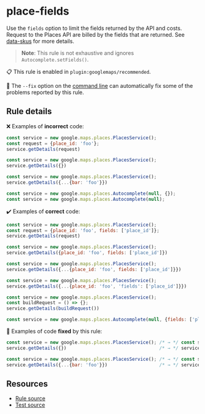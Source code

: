 [//]: # (This file is generated by eslint-docgen. Do not edit it directly.)

# place-fields

Use the `fields` option to limit the fields returned by the API and costs. Request to the Places API are billed by the fields that are returned. See [data-skus](https://developers.google.com/maps/documentation/places/web-service/usage-and-billing#data-skus) for more details.
> **Note**: This rule is not exhaustive and ignores `Autocomplete.setFields()`.

📋 This rule is enabled in `plugin:googlemaps/recommended`.

🔧 The `--fix` option on the [command line](https://eslint.org/docs/user-guide/command-line-interface#fixing-problems) can automatically fix some of the problems reported by this rule.

## Rule details

❌ Examples of **incorrect** code:
```js
const service = new google.maps.places.PlacesService();
const request = {place_id: 'foo'};
service.getDetails(request)

const service = new google.maps.places.PlacesService();
service.getDetails({})

const service = new google.maps.places.PlacesService();
service.getDetails({...{bar: 'foo'}})

const service = new google.maps.places.Autocomplete(null, {});
const service = new google.maps.places.Autocomplete(null);
```

✔️ Examples of **correct** code:
```js
const service = new google.maps.places.PlacesService();
const request = {place_id: 'foo', fields: ['place_id']};
service.getDetails(request)

const service = new google.maps.places.PlacesService();
service.getDetails({place_id: 'foo', fields: ['place_id']})

const service = new google.maps.places.PlacesService();
service.getDetails({...{place_id: 'foo', fields: ['place_id']}})

const service = new google.maps.places.PlacesService();
service.getDetails({...{place_id: 'foo', 'fields': ['place_id']}})

const service = new google.maps.places.PlacesService();
const buildRequest = () => {};
service.getDetails(buildRequest())

const service = new google.maps.places.Autocomplete(null, {fields: ['place_id']});
```

🔧 Examples of code **fixed** by this rule:
```js
const service = new google.maps.places.PlacesService(); /* → */ const service = new google.maps.places.PlacesService();
service.getDetails({})                                  /* → */ service.getDetails({fields: /** TODO: Add necessary fields to the request */ ['place_id'], })

const service = new google.maps.places.PlacesService(); /* → */ const service = new google.maps.places.PlacesService();
service.getDetails({...{bar: 'foo'}})                   /* → */ service.getDetails({fields: /** TODO: Add necessary fields to the request */ ['place_id'], ...{bar: 'foo'}})
```

## Resources

* [Rule source](/src/rules/place-fields.ts)
* [Test source](/src/rules/place-fields.test.ts)
